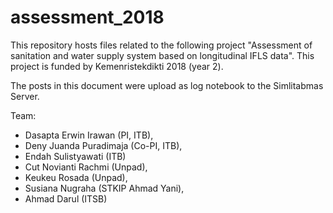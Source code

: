 # assessment_2018
This repository hosts files related to the following project "Assessment of sanitation and water supply system based on longitudinal IFLS data". This project is funded by Kemenristekdikti 2018 (year 2). 

The posts in this document were upload as log notebook to the Simlitabmas Server.

Team: 
- Dasapta Erwin Irawan (PI, ITB), 
- Deny Juanda Puradimaja (Co-PI, ITB), 
- Endah Sulistyawati (ITB)
- Cut Novianti Rachmi (Unpad), 
- Keukeu Rosada (Unpad), 
- Susiana Nugraha (STKIP Ahmad Yani), 
- Ahmad Darul (ITSB)
